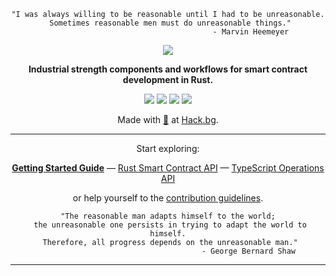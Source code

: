 <div align="center">

```
"I was always willing to be reasonable until I had to be unreasonable.
 Sometimes reasonable men must do unreasonable things."
                                     - Marvin Heemeyer
```

[![](/doc/logo.svg)](https://fadroma.tech)

**Industrial strength components and workflows for smart contract development in Rust.**

[![](https://img.shields.io/npm/v/@fadroma/client?color=%2365b34c&label=%40fadroma%2Fclient&style=for-the-badge)](https://www.npmjs.com/package/@fadroma/client)
[![](https://img.shields.io/npm/v/@fadroma/client-scrt-amino?color=%2365b34c&label=%40fadroma%2Fclient-scrt-amino&style=for-the-badge)](https://www.npmjs.com/package/@fadroma/client-scrt-amino)
[![](https://img.shields.io/npm/v/@fadroma/client-scrt-grpc?color=%2365b34c&label=%40fadroma%2Fclient-scrt-grpc&style=for-the-badge)](https://www.npmjs.com/package/@fadroma/client-scrt-grpc)
[![](https://img.shields.io/npm/v/@fadroma/tokens?color=%2365b34c&label=%40fadroma%2Ftokens&style=for-the-badge)](https://www.npmjs.com/package/@fadroma/tokens)

Made with [💚](mailto:hello@hack.bg) at [Hack.bg](https://hack.bg).

---

Start exploring:

[**Getting Started Guide**](./doc/docs) — [Rust Smart Contract API](https://fadroma.tech/rs/fadroma/index.html) — [TypeScript Operations API](https://fadroma.tech/js/modules.html.)

or help yourself to the [contribution guidelines](CONTRIBUTING.md).

```
"The reasonable man adapts himself to the world;
 the unreasonable one persists in trying to adapt the world to himself.
 Therefore, all progress depends on the unreasonable man."
                                    - George Bernard Shaw
```

---

</div>
